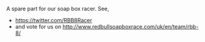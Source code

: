 A spare part for our soap box racer. See,

 * https://twitter.com/RBB8Racer
 * and vote for us on http://www.redbullsoapboxrace.com/uk/en/team/rbb-8/
